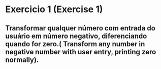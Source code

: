 # Exercicio 1 (Exercise 1)
## Transformar qualquer número com entrada do usuário em número negativo, diferenciando quando for zero.( Transform any number in negative number with user entry, printing zero normally).

